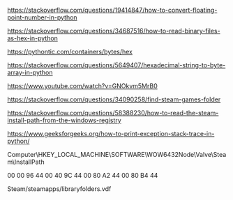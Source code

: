 https://stackoverflow.com/questions/19414847/how-to-convert-floating-point-number-in-python

https://stackoverflow.com/questions/34687516/how-to-read-binary-files-as-hex-in-python

https://pythontic.com/containers/bytes/hex

https://stackoverflow.com/questions/5649407/hexadecimal-string-to-byte-array-in-python

https://www.youtube.com/watch?v=GNOkvm5MrB0

https://stackoverflow.com/questions/34090258/find-steam-games-folder

https://stackoverflow.com/questions/58388230/how-to-read-the-steam-install-path-from-the-windows-registry

https://www.geeksforgeeks.org/how-to-print-exception-stack-trace-in-python/

Computer\HKEY_LOCAL_MACHINE\SOFTWARE\WOW6432Node\Valve\Steam\InstallPath

00 00 96 44 00 40 9C 44 00 80 A2 44 00 80 B4 44

Steam/steamapps/libraryfolders.vdf
